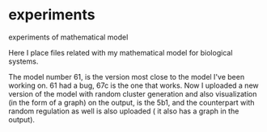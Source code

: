 # experiments
experiments of mathematical model

Here I place files related with my mathematical model for biological systems.

The model number 61, is the version most close to the model I've been working on. 61 had a bug, 67c is the one that works. Now I uploaded a new version of the model with random cluster generation and also visualization (in the form of a graph) on the output, is the 5b1, and the counterpart with random regulation as well is also uploaded ( it also has a graph in the output).
